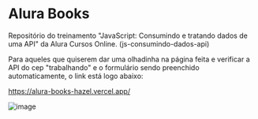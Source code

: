 # Alura Books
Repositório do treinamento "JavaScript: Consumindo e tratando dados de uma API" da Alura Cursos Online. (js-consumindo-dados-api)

Para aqueles que quiserem dar uma olhadinha na página feita e verificar a API do cep "trabalhando" e o formulário sendo preenchido automaticamente, o link está logo abaixo:

https://alura-books-hazel.vercel.app/

![image](https://user-images.githubusercontent.com/89767748/209839200-597f4d08-7337-412f-a5d9-1a740e650f71.png)
